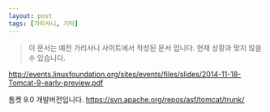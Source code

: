```yaml
---
layout: post
tags: [가리사니, 기타]
---
```


> 이 문서는 예전 가리사니 사이트에서 작성된 문서 입니다.
현재 상황과 맞지 않을 수 있습니다.


http://events.linuxfoundation.org/sites/events/files/slides/2014-11-18-Tomcat-9-early-preview.pdf

톰켓 9.0 개발버전입니다.
https://svn.apache.org/repos/asf/tomcat/trunk/